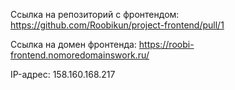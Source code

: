 Ссылка на репозиторий с фронтендом: https://github.com/Roobikun/project-frontend/pull/1

Ссылка на домен фронтенда: https://roobi-frontend.nomoredomainswork.ru/

IP-адрес: 158.160.168.217
